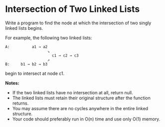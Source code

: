 # Intersection of Two Linked Lists

Write a program to find the node at which the intersection of two singly linked lists begins.

For example, the following two linked lists:

```pseudo
A:          a1 → a2
                   ↘
                     c1 → c2 → c3
                   ↗
B:     b1 → b2 → b3
```

begin to intersect at node c1.

__Notes:__

- If the two linked lists have no intersection at all, return null.
- The linked lists must retain their original structure after the function returns.
- You may assume there are no cycles anywhere in the entire linked structure.
- Your code should preferably run in O(n) time and use only O(1) memory.